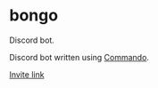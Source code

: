 # bongo
Discord bot.

Discord bot written using [Commando](https://github.com/discordjs/Commando).

[Invite link](https://discord.com/api/oauth2/authorize?client_id=743821335171432458&permissions=2048&scope=bot)

